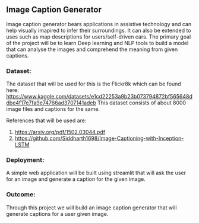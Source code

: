 ## Image Caption Generator

Image caption generator bears applications in assistive technology and can help visually imapired to infer their surroundings. 
It can also be extended to uses such as map descriptions for users/self-driven cars. 
The primary goal of the project will be to learn Deep learning and NLP tools to build a model that can analyse the images and comprehend the meaning from given captions.

### Dataset:

The dataset that will be used for this is the Flickr8k which can be found here:
https://www.kaggle.com/datasets/e1cd22253a9b23b073794872bf565648ddbe4f17e7fa9e74766ad3707141adeb
This dataset consists of about 8000 image files and captions for the same. 

References that will be used are:
1. https://arxiv.org/pdf/1502.03044.pdf
2. https://github.com/Siddharth1698/Image-Captioning-with-Inception-LSTM

### Deployment:

A simple web application will be built using streamlit that will ask the user for an image and generate a caption for the given image. 

### Outcome:

Through this project we will build an image caption generator that will generate captions for a user given image. 



